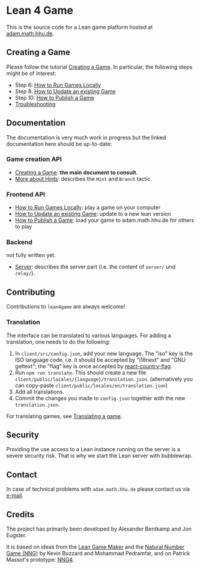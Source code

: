 # Lean 4 Game

This is the source code for a Lean game platform hosted at [adam.math.hhu.de](https://adam.math.hhu.de).

## Creating a Game

Please follow the tutorial [Creating a Game](getting-started/create_game.md). In particular, the following steps might be of interest:

* Step 6: [How to Run Games Locally](getting-started/running_locally.md)
* Step 8: [How to Update an existing Game](server-deployment/update_game.md)
* Step 10: [How to Publish a Game](server-deployment/publish_game.md)
* [Troubleshooting](getting-started/troubleshoot.md)

## Documentation

The documentation is very much work in progress but the linked documentation here
should be up-to-date:

### Game creation API

- [Creating a Game](getting-started/create_game.md): **the main document to consult**.
- [More about Hints](game-development/hints.md): describes the `Hint` and `Branch` tactic.

### Frontend API

* [How to Run Games Locally](getting-started/running_locally.md): play a game on your computer
* [How to Update an existing Game](server-deployment/update_game.md): update to a new lean version
* [How to Publish a Game](server-deployment/publish_game.md): load your game to adam.math.hhu.de for others to play

### Backend

not fully written yet.

* [Server](server-deployment/DOCUMENTATION.md): describes the server part (i.e. the content of `server/` und `relay/`).

## Contributing

Contributions to `lean4game` are always welcome!

### Translation

The interface can be translated to various languages. For adding a translation, one needs to do the following:

1. In `client/src/config.json`, add your new language. The "iso" key is the ISO language code, i.e. it should be accepted by "i18next" and "GNU gettext"; the "flag" key is once accepted by [react-country-flag](https://www.npmjs.com/package/react-country-flag).
2. Run `npm run translate`. This should create a new file `client/public/locales/{language}/translation.json`. (alternatively you can copy-paste `client/public/locales/en/translation.json`)
3. Add all translations.
4. Commit the changes you made to `config.json` together with the new `translation.json`.

For translating games, see [Translating a game](game-development/translate.md).

## Security

Providing the use access to a Lean instance running on the server is a severe security risk. That is why we start the Lean server with bubblewrap.

## Contact

In case of technical problems with ```adam.math.hhu.de``` please contact us via <a href="mailto:matvey.lorkish@hhu.de?subject=Lean4Game: <Your%20Question>">e-mail</a>.

## Credits

The project has primarily been developed by Alexander Bentkamp and Jon Eugster.

It is based on ideas from the [Lean Game Maker](https://github.com/mpedramfar/Lean-game-maker) and the [Natural Number Game
(NNG)](https://www.ma.imperial.ac.uk/~buzzard/xena/natural_number_game/)
by Kevin Buzzard and Mohammad Pedramfar, and on Patrick Massot's prototype: [NNG4](https://github.com/PatrickMassot/NNG4).
